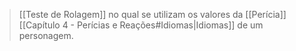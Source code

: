 > [[Teste de Rolagem]] no qual se utilizam os valores da [[Perícia]] [[Capítulo 4 - Perícias e Reações#Idiomas|Idiomas]] de um personagem.